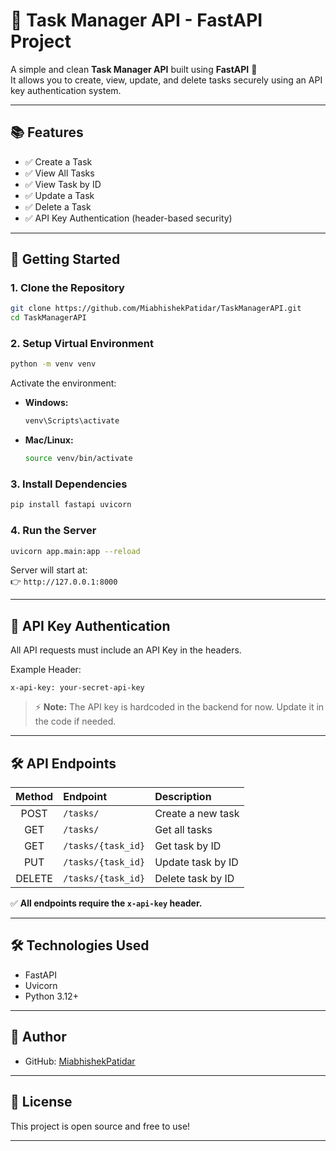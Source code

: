 # 📝 Task Manager API - FastAPI Project

A simple and clean **Task Manager API** built using **FastAPI** 🚀  
It allows you to create, view, update, and delete tasks securely using an API key authentication system.

---

## 📚 Features

- ✅ Create a Task
- ✅ View All Tasks
- ✅ View Task by ID
- ✅ Update a Task
- ✅ Delete a Task
- ✅ API Key Authentication (header-based security)

---

## 🚀 Getting Started

### 1. Clone the Repository

```bash
git clone https://github.com/MiabhishekPatidar/TaskManagerAPI.git
cd TaskManagerAPI
```

### 2. Setup Virtual Environment

```bash
python -m venv venv
```

Activate the environment:

- **Windows:**
  ```bash
  venv\Scripts\activate
  ```
- **Mac/Linux:**
  ```bash
  source venv/bin/activate
  ```

### 3. Install Dependencies

```bash
pip install fastapi uvicorn
```

### 4. Run the Server

```bash
uvicorn app.main:app --reload
```

Server will start at:  
👉 `http://127.0.0.1:8000`

---

## 🔐 API Key Authentication

All API requests must include an API Key in the headers.

Example Header:

```text
x-api-key: your-secret-api-key
```

> ⚡ **Note:** The API key is hardcoded in the backend for now. Update it in the code if needed.

---

## 🛠 API Endpoints

| Method | Endpoint          | Description         |
|:------:|:------------------|:--------------------|
| POST   | `/tasks/`          | Create a new task    |
| GET    | `/tasks/`          | Get all tasks        |
| GET    | `/tasks/{task_id}` | Get task by ID       |
| PUT    | `/tasks/{task_id}` | Update task by ID    |
| DELETE | `/tasks/{task_id}` | Delete task by ID    |

✅ **All endpoints require the `x-api-key` header.**

---

## 🛠 Technologies Used

- FastAPI
- Uvicorn
- Python 3.12+

---

## 🌟 Author

- GitHub: [MiabhishekPatidar](https://github.com/MiabhishekPatidar)

---

## 📜 License

This project is open source and free to use!

---
